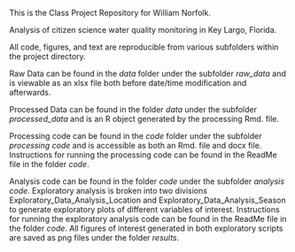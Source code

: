 This is the Class Project Repository for William Norfolk.

Analysis of citizen science water quality monitoring in Key Largo, Florida. 


All code, figures, and text are reproducible from various subfolders within the project directory.

Raw Data can be found in the _data_ folder under the subfolder _raw_data_ and is viewable as an xlsx file both before date/time modification and afterwards.

Processed Data can be found in the folder _data_ under the subfolder _processed_data_ and is an R object generated by the processing Rmd. file. 

Processing code can be found in the _code_ folder under the subfolder _processing code_ and is accessible as both an Rmd. file and docx file. Instructions for running the processing code can be found in the ReadMe file in the folder _code_.

Analysis code can be found in the folder _code_ under the subfolder _analysis code_. Exploratory analysis is broken into two divisions Exploratory_Data_Analysis_Location and  Exploratory_Data_Analysis_Season to generate exploratory plots of different variables of interest. Instructions for running the exploratory analysis code can be found in the ReadMe file in the folder _code_. All figures of interest generated in both exploratory scripts are saved as png files under the folder _results_.
